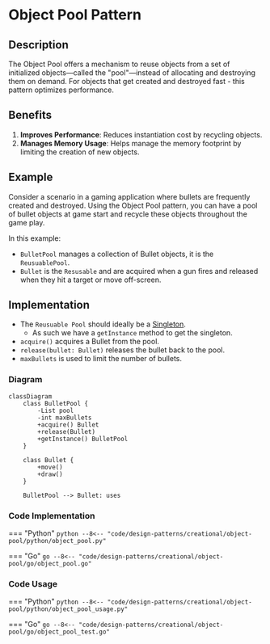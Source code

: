 # Object Pool Pattern

## Description

The Object Pool offers a mechanism to reuse objects from a set of initialized objects—called the "pool"—instead of allocating and destroying them on demand. For objects that get created and destroyed fast - this pattern optimizes performance. 

## Benefits

1. **Improves Performance**: Reduces instantiation cost by recycling objects.
2. **Manages Memory Usage**: Helps manage the memory footprint by limiting the creation of new objects.

## Example

Consider a scenario in a gaming application where bullets are frequently created and destroyed. Using the Object Pool pattern, you can have a pool of bullet objects at game start and recycle these objects throughout the game play.

In this example:

- `BulletPool` manages a collection of Bullet objects, it is the `ReusuablePool`.
- `Bullet` is the `Resusable` and are acquired when a gun fires and released when they hit a target or move off-screen.

## Implementation

- The `Reusuable Pool` should ideally be a [Singleton](/design-patterns/creational/singleton). 
    - As such we have a `getInstance` method to get the singleton. 
- `acquire()` acquires a Bullet from the pool.
- `release(bullet: Bullet)` releases the bullet back to the pool.
- `maxBullets` is used to limit the number of bullets. 


### Diagram

<!-- 2. A mermaid diagram -->
```mermaid
classDiagram
    class BulletPool {
        -List pool
        -int maxBullets
        +acquire() Bullet
        +release(Bullet)
        +getInstance() BulletPool
    }

    class Bullet {
        +move()
        +draw()
    }

    BulletPool --> Bullet: uses
```

### Code Implementation

=== "Python"
    ```python
    --8<-- "code/design-patterns/creational/object-pool/python/object_pool.py"
    ```

=== "Go"
    ```go
    --8<-- "code/design-patterns/creational/object-pool/go/object_pool.go"
    ```

### Code Usage

=== "Python"
    ```python
    --8<-- "code/design-patterns/creational/object-pool/python/object_pool_usage.py"
    ```

=== "Go"
    ```go
    --8<-- "code/design-patterns/creational/object-pool/go/object_pool_test.go"
    ```